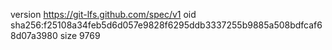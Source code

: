 version https://git-lfs.github.com/spec/v1
oid sha256:f25108a34feb5d6d057e9828f6295ddb3337255b9885a508bdfcaf68d07a3980
size 9769
